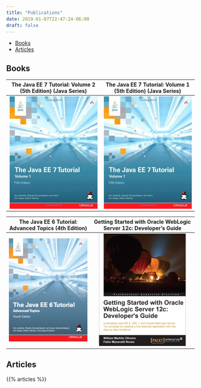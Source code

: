```yaml
---
title: "Publications"
date: 2019-01-07T22:47:24-06:00
draft: false
---
```




<ul class="actions">
	<li><a href="#Books" class="button">Books</a></li>
    <li><a href="#Articles" class="button">Articles</a></li>
</ul>

<h2 class="major" id="Books">Books<a href="#publications" class="icon fa-chevron-circle-up"></a></h2>

| The Java EE 7 Tutorial: Volume 2 (5th Edition) (Java Series) | The Java EE 7 Tutorial: Volume 1 (5th Edition) (Java Series) |
|:-----------:|:-----------:| 
|![](img/javaeevol1.jpg)|![](img/javaeevol1.jpg)| 


| The Java EE 6 Tutorial: Advanced Topics (4th Edition) | Getting Started with Oracle WebLogic Server 12c: Developer’s Guide |
| ------------- |:-------------:| 
| ![](img/cover_javaee6advancedtopics.png)  | ![](img/weblogic_server_12c-cover.png) | 


<h2 class="major" id="Articles">Articles<a href="#publications" class="icon fa-chevron-circle-up"></a></h2>


{{% articles %}}

